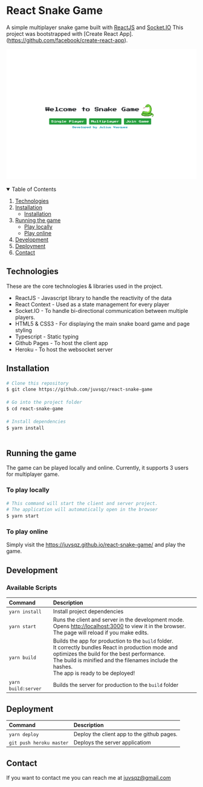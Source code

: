 # React Snake Game

A simple multiplayer snake game built with [ReactJS](https://reactjs.org/) and [Socket.IO](https://socket.io/)
This project was bootstrapped with [Create React App].(https://github.com/facebook/create-react-app).

![](homescreen.png)

<!-- TABLE OF CONTENTS -->
<details open="open">
  <summary>Table of Contents</summary>
  <ol>
    <li>
      <a href="#technologies">Technologies</a>
    </li>
    <li>
      <a href="#installation">Installation</a>
      <ul>
        <li><a href="#installation">Installation</a></li>
      </ul>
    </li>
    <li>
      <a href="#running-the-game">Running the game</a>
      <ul>
        <li><a href="#to-play-locally">Play locally</a></li>
        <li><a href="#to-play-online">Play online</a></li>
      </ul>
    </li>
    <li><a href="#development">Development</a></li>
    <li><a href="#deployment">Deployment</a></li>
    <li><a href="#contact">Contact</a></li>
  </ol>
</details>


## Technologies

These are the core technologies & libraries used in the project.
- ReactJS - Javascript library to handle the reactivity of the data
- React Context - Used as a state management for every player
- Socket.IO - To handle bi-directional communication between multiple players.
- HTML5 & CSS3 - For displaying the main snake board game and page styling
- Typescript - Static typing 
- Github Pages - To host the client app
- Heroku - To host the websocket server

## Installation

```bash
# Clone this repository
$ git clone https://github.com/juvsqz/react-snake-game

# Go into the project folder
$ cd react-snake-game

# Install dependencies
$ yarn install



```


## Running the game
The game can be played locally and online. Currently, it supports 3 users for multiplayer game.

### To play locally
```bash
# This command will start the client and server project.
# The application will automatically open in the browser
$ yarn start

```

### To play online
Simply visit the <https://juvsqz.github.io/react-snake-game/> and play the game.


## Development

### Available Scripts

| Command        | Description                                                                                                                                                                                                                                                       |
| :------------- | :---------------------------------------------------------------------------------------------------------------------------------------------------------------------------------------------------------------------------------------------------------------- |
| `yarn install` | Install project dependencies                                                                                                                                                                                                                 |
| `yarn start`   | Runs the client and server in the development mode.<br /> Opens [http://localhost:3000](http://localhost:3000) to view it in the browser. <br> The page will reload if you make edits.                                                                                           |
| `yarn build`   | Builds the app for production to the `build` folder.<br /> It correctly bundles React in production mode and optimizes the build for the best performance.<br/>The build is minified and the filenames include the hashes.<br /> The app is ready to be deployed! |
| `yarn build:server`   | Builds the server for production to the `build` folder |


## Deployment
| Command        | Description                                                                                                                                                                                                                                                       |
| :------------- | :---------------------------------------------------------------------------------------------------------------------------------------------------------------------------------------------------------------------------------------------------------------- |
| `yarn deploy` | Deploy the client app to the github pages.                                                                                                                                                                                                            |
| `git push heroku master`   | Deploys the server applicatiom                                                                                         |

## Contact
If you want to contact me you can reach me at juvsqz@gmail.com


